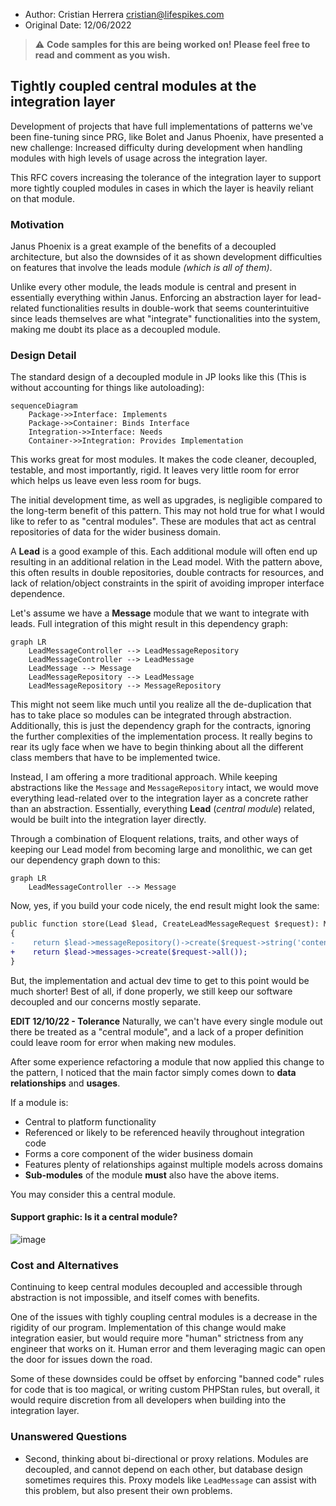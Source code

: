 - Author: Cristian Herrera <cristian@lifespikes.com>
- Original Date: 12/06/2022

> :warning: **Code samples for this are being worked on! Please feel free to read and comment as you wish.**

## Tightly coupled central modules at the integration layer
Development of projects that have full implementations of patterns we've been fine-tuning since PRG, like Bolet and Janus Phoenix, have presented a new challenge: Increased difficulty during development when handling modules with high levels of usage across the integration layer.

This RFC covers increasing the tolerance of the integration layer to support more tightly coupled modules in cases in which the layer is heavily reliant on that module.

### Motivation
Janus Phoenix is a great example of the benefits of a decoupled architecture, but also the downsides of it as shown development difficulties on features that involve the leads module _(which is all of them)_.

Unlike every other module, the leads module is central and present in essentially everything within Janus. Enforcing an abstraction layer for lead-related functionalities results in double-work that seems counterintuitive since leads themselves are what "integrate" functionalities into the system, making me doubt its place as a decoupled module.

### Design Detail
The standard design of a decoupled module in JP looks like this (This is without accounting for things like autoloading):

```mermaid
sequenceDiagram
    Package->>Interface: Implements
    Package->>Container: Binds Interface
    Integration->>Interface: Needs
    Container->>Integration: Provides Implementation
```

This works great for most modules. It makes the code cleaner, decoupled, testable, and most importantly, rigid. It leaves very little room for error which helps us leave even less room for bugs.

The initial development time, as well as upgrades, is negligible compared to the long-term benefit of this pattern. This may not hold true for what I would like to refer to as "central modules". These are modules that act as central repositories of data for the wider business domain. 

A **Lead** is a good example of this. Each additional module will often end up resulting in an additional relation in the Lead model. With the pattern above, this often results in double repositories, double contracts for resources, and lack of relation/object constraints in the spirit of avoiding improper interface dependence.

Let's assume we have a **Message** module that we want to integrate with leads. Full integration of this might result in this dependency graph:

```mermaid
graph LR
    LeadMessageController --> LeadMessageRepository
    LeadMessageController --> LeadMessage
    LeadMessage --> Message
    LeadMessageRepository --> LeadMessage
    LeadMessageRepository --> MessageRepository
```

This might not seem like much until you realize all the de-duplication that has to take place so modules can be integrated through abstraction. Additionally, this is just the dependency graph for the contracts, ignoring the further complexities of the implementation process. It really begins to rear its ugly face when we have to begin thinking about all the different class members that have to be implemented twice.

Instead, I am offering a more traditional approach. While keeping abstractions like the `Message` and `MessageRepository` intact, we would move everything lead-related over to the integration layer as a concrete rather than an abstraction. Essentially, everything **Lead** (_central module_) related, would be built into the integration layer directly.

Through a combination of Eloquent relations, traits, and other ways of keeping our Lead model from becoming large and monolithic, we can get our dependency graph down to this:

```mermaid
graph LR
    LeadMessageController --> Message
```

Now, yes, if you build your code nicely, the end result might look the same:

```diff
public function store(Lead $lead, CreateLeadMessageRequest $request): Message
{
-    return $lead->messageRepository()->create($request->string('content'));
+    return $lead->messages->create($request->all());
}
```

But, the implementation and actual dev time to get to this point would be much shorter! Best of all, if done properly, we still keep our software decoupled and our concerns mostly separate.

**EDIT 12/10/22 - Tolerance**
Naturally, we can't have every single module out there be treated as a "central module", and a lack of a proper definition could leave room for error when making new modules.

After some experience refactoring a module that now applied this change to the pattern, I noticed that the main factor simply comes down to **data relationships** and **usages**.

If a module is:
  - Central to platform functionality
  - Referenced or likely to be referenced heavily throughout integration code
  - Forms a core component of the wider business domain
  - Features plenty of relationships against multiple models across domains
  - **Sub-modules** of the module **must** also have the above items.

You may consider this a central module.

#### Support graphic: Is it a central module?

![image](https://user-images.githubusercontent.com/4695165/207470418-73ea9297-d917-4006-9473-b9416f1007f5.png)

### Cost and Alternatives
Continuing to keep central modules decoupled and accessible through abstraction is not impossible, and itself comes with benefits.

One of the issues with tighly coupling central modules is a decrease in the rigidity of our program. Implementation of this change would make integration easier, but would require more "human" strictness from any engineer that works on it. Human error and them leveraging magic can open the door for issues down the road.

Some of these downsides could be offset by enforcing "banned code" rules for code that is too magical, or writing custom PHPStan rules, but overall, it would require discretion from all developers when building into the integration layer.

### Unanswered Questions
- Second, thinking about bi-directional or proxy relations. Modules are decoupled, and cannot depend on each other, but database design sometimes requires this. Proxy models like `LeadMessage` can assist with this problem, but also present their own problems. 
